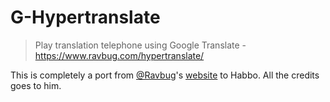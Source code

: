 # G-Hypertranslate

> Play translation telephone using Google Translate - https://www.ravbug.com/hypertranslate/

This is completely a port from [@Ravbug](https://github.com/Ravbug)'s [website](https://www.ravbug.com/hypertranslate/) to Habbo. All the credits goes to him.
